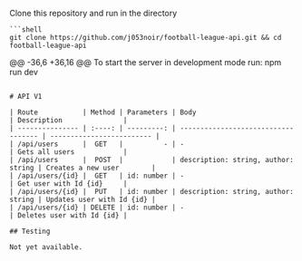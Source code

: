 Clone this repository and run in the directory

````
```shell
git clone https://github.com/j053noir/football-league-api.git && cd football-league-api
````

@@ -36,6 +36,16 @@ To start the server in development mode run:
npm run dev

```

# API V1

| Route           | Method | Parameters | Body                                | Description               |
| --------------- | :----: | ---------: | ----------------------------------- | ------------------------- |
| /api/users      |  GET   |          - | -                                   | Gets all users            |
| /api/users      |  POST  |            | description: string, author: string | Creates a new user        |
| /api/users/{id} |  GET   | id: number | -                                   | Get user with Id {id}     |
| /api/users/{id} |  PUT   | id: number | description: string, author: string | Updates user with Id {id} |
| /api/users/{id} | DELETE | id: number | -                                   | Deletes user with Id {id} |

## Testing

Not yet available.
```

